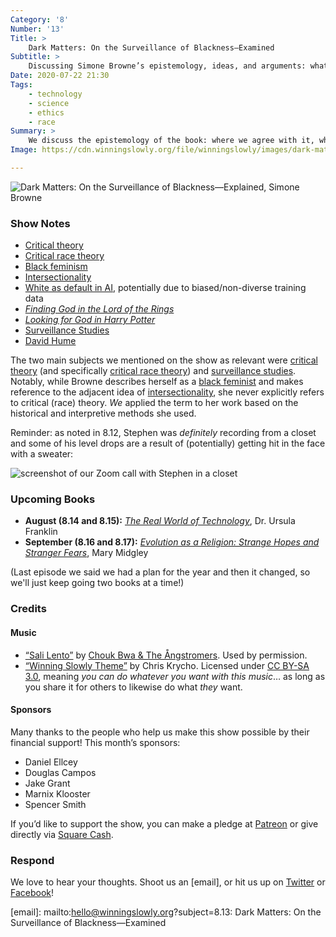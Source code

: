 ```yaml
---
Category: '8'
Number: '13'
Title: >
    Dark Matters: On the Surveillance of Blackness—Examined
Subtitle: >
    Discussing Simone Browne’s epistemology, ideas, and arguments: what persuaded us, and what didn’t?
Date: 2020-07-22 21:30
Tags:
    - technology
    - science
    - ethics
    - race
Summary: >
    We discuss the epistemology of the book: where we agree with it, where we disagree with it. We also assess the convincing and unconvincing parts of her arguments, concluding with thoughts on how to learn from things we don't fully agree with and effective interdisciplinarity.
Image: https://cdn.winningslowly.org/file/winningslowly/images/dark-matters.jpg

---
```


![[<cite>Dark Matters: On the Surveillance of Blackness—Explained</cite>](https://www.alibris.com/Dark-Matters-On-the-Surveillance-of-Blackness-Simone-Browne/book/32087130), Simone Browne](https://cdn.winningslowly.org/file/winningslowly/images/dark-matters.jpg)

### Show Notes

* [Critical theory](https://en.wikipedia.org/wiki/Critical_theory)
* [Critical race theory](https://en.wikipedia.org/wiki/Critical_race_theory)
* [Black feminism](https://en.wikipedia.org/wiki/Black_feminism)
* [Intersectionality](https://en.wikipedia.org/wiki/Intersectionality)
* [White as default in AI](https://www.businessinsider.com/depixelator-turned-obama-white-illustrates-racial-bias-in-ai-2020-6), potentially due to biased/non-diverse training data
* [_Finding God in the Lord of the Rings_](https://lotr.fandom.com/wiki/Finding_God_in_the_Lord_of_the_Rings)
* [_Looking for God in Harry Potter_](https://www.amazon.com/Looking-Harry-Potter-John-Granger/dp/1414300913)
* [Surveillance Studies](http://web.mit.edu/gtmarx/www/surv_studies.pdf)
* [David Hume](https://en.wikipedia.org/wiki/David_Hume)

The two main subjects we mentioned on the show as relevant were [critical theory](https://en.wikipedia.org/wiki/Critical_theory) (and specifically [critical race theory](https://en.wikipedia.org/wiki/Critical_race_theory)) and [surveillance studies](https://www.surveillance-studies.net/?page_id=119). Notably, while Browne describes herself as a [black feminist](https://en.wikipedia.org/wiki/Black_feminism) and makes reference to the adjacent idea of [intersectionality](https://en.wikipedia.org/wiki/Intersectionality), she never explicitly refers to critical (race) theory. *We* applied the term to her work based on the historical and interpretive methods she used.

Reminder: as noted in 8.12, Stephen was *definitely* recording from a closet and some of his level drops are a result of (potentially) getting hit in the face with a sweater:

![screenshot of our Zoom call with Stephen in a closet](https://cdn.winningslowly.org/file/winningslowly/images/closet-recording.jpg)

### Upcoming Books

- <b>August (8.14 and 8.15):</b> [<cite>The Real World of Technology</cite>](https://www.alibris.com/The-Real-World-of-Technology-Dr-Ursula-M-Franklin-PH-D/book/5575099), Dr. Ursula Franklin
- <b>September (8.16 and 8.17):</b> [<cite>Evolution as a Religion: Strange Hopes and Stranger Fears</cite>](https://www.alibris.com/Evolution-as-a-Religion-Strange-Hopes-and-Stranger-Fears-Mary-Midgley/book/2179950), Mary Midgley

(Last episode we said we had a plan for the year and then it changed, so we'll just keep going two books at a time!)

### Credits

#### Music

- [“Sali Lento”](https://choukbwa.bandcamp.com/track/sali-lento-2) by [Chouk Bwa & The Ångstromers](https://choukbwa.bandcamp.com/). Used by permission.
- [“Winning Slowly Theme”](https://soundcloud.com/chriskrycho/winning-slowly) by Chris Krycho. Licensed under [CC BY-SA 3.0](https://creativecommons.org/licenses/by-sa/3.0/), meaning *you can do whatever you want with this music*… as long as you share it for others to likewise do what *they* want.

#### Sponsors

Many thanks to the people who help us make this show possible by their financial support! This month’s sponsors:

- Daniel Ellcey
- Douglas Campos
- Jake Grant
- Marnix Klooster
- Spencer Smith

If you’d like to support the show, you can make a pledge at <a href='https://www.patreon.com/winningslowly' rel='payment'>Patreon</a> or give directly via [Square Cash](https://cash.me/$winningslowly).

### Respond

We love to hear your thoughts. Shoot us an [email], or hit us up on [Twitter](https://www.twitter.com/winningslowly) or [Facebook](https://www.facebook.com/winningslowlypodcast)!

[email]: mailto:hello@winningslowly.org?subject=8.13: Dark Matters: On the Surveillance of Blackness—Examined
